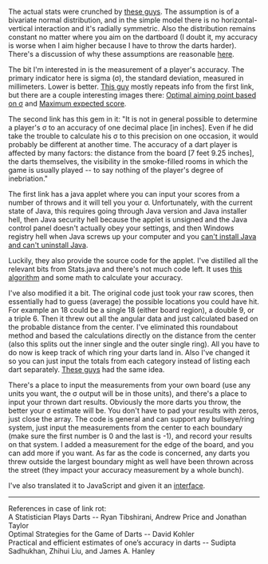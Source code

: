 The actual stats were crunched by [these guys](http://www.stat.cmu.edu/~ryantibs/darts/index.html). The assumption is of a bivariate normal distribution, and in the simple model there is no horizontal-vertical interaction and it's radially symmetric. Also the distribution remains constant no matter where you aim on the dartboard (I doubt it, my accuracy is worse when I aim higher because I have to throw the darts harder). There's a discussion of why these assumptions are reasonable [here](http://www.dartsassistant.com/PDF/jors1982191a.pdf).

The bit I'm interested in is the measurement of a player's accuracy. The primary indicator here is sigma (&#963;), the standard deviation, measured in millimeters. Lower is better. [This guy](http://datagenetics.com/blog/january12012/index.html) mostly repeats info from the first link, but there are a couple interesting images there: [Optimal aiming point based on &#963;](http://datagenetics.com/blog/january12012/movement.png) and [Maximum expected score](http://datagenetics.com/blog/january12012/elbow.png).

The second link has this gem in it: "It is not in general possible to determine a player's &#963; to an accuracy of one decimal place [in inches]. Even if he did take the trouble to calculate his &#963; to this precision on one occasion, it would probably be different at another time. The accuracy of a dart player is affected by many factors: the distance from the board [7 feet 9.25 inches], the darts themselves, the visibility in the smoke-filled rooms in which the game is usually played -- to say nothing of the player's degree of inebriation."

The first link has a java applet where you can input your scores from a number of throws and it will tell you your &#963;. Unfortunately, with the current state of Java, this requires going through Java version and Java installer hell, then Java security hell because the applet is unsigned and the Java control panel doesn't actually obey your settings, and then Windows registry hell when Java screws up your computer and you [can't install Java and can't uninstall Java](https://www.java.com/en/download/help/error_1603.xml).

Luckily, they also provide the source code for the applet. I've distilled all the relevant bits from Stats.java and there's not much code left. It uses [this algorithm](http://en.wikipedia.org/wiki/Expectation%E2%80%93maximization_algorithm) and some math to calculate your accuracy.

I've also modified it a bit. The original code just took your raw scores, then essentially had to guess (average) the possible locations you could have hit. For example an 18 could be a single 18 (either board region), a double 9, or a triple 6. Then it threw out all the angular data and just calculated based on the probable distance from the center. I've eliminated this roundabout method and based the calculations directly on the distance from the center (also this splits out the inner single and the outer single ring). All you have to do now is keep track of which ring your darts land in. Also I've changed it so you can just input the totals from each category instead of listing each dart separately. [These guys](http://www.med.mcgill.ca/epidemiology/hanley/tmp/Likelihood/letter-jrssa-20110509.pdf) had the same idea.

There's a place to input the measurements from your own board (use any units you want, the &#963; output will be in those units), and there's a place to input your thrown dart results. Obviously the more darts you throw, the better your &#963; estimate will be. You don't have to pad your results with zeros, just close the array. The code is general and can support any bullseye/ring system, just input the measurements from the center to each boundary (make sure the first number is 0 and the last is -1), and record your results on that system. I added a measurement for the edge of the board, and you can add more if you want. As far as the code is concerned, any darts you threw outside the largest boundary might as well have been thrown across the street (they impact your accuracy measurement by a whole bunch).

I've also translated it to JavaScript and given it an [interface](http://jsfiddle.net/unc7f3g4/).

---

References in case of link rot:  
A Statistician Plays Darts -- Ryan Tibshirani, Andrew Price and Jonathan Taylor  
Optimal Strategies for the Game of Darts -- David Kohler  
Practical and efficient estimates of one’s accuracy in darts -- Sudipta Sadhukhan, Zhihui Liu, and James A. Hanley
